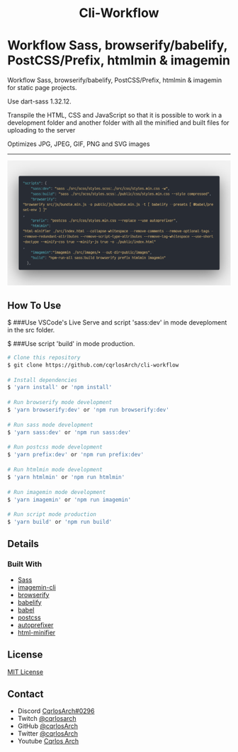 
<h1 align="center">Cli-Workflow</h1>

# Workflow Sass, browserify/babelify, PostCSS/Prefix, htmlmin & imagemin

Workflow Sass, browserify/babelify, PostCSS/Prefix, htmlmin & imagemin for static page projects.

Use dart-sass 1.32.12.

Transpile the HTML, CSS and JavaScript so that it is possible to work in a development folder and another folder with all the minified and built files for uploading to the server

Optimizes JPG, JPEG, GIF, PNG and SVG images


***

<p align="center">
  <img src="screenshot_2.png">
</p>

## How To Use

$ ###Use VSCode's Live Serve and script 'sass:dev' in mode deveploment in the src folder.

$ ###Use script 'build' in mode production.


```bash
# Clone this repository
$ git clone https://github.com/cqrlosArch/cli-workflow

# Install dependencies
$ 'yarn install' or 'npm install'

# Run browserify mode development
$ 'yarn browserify:dev' or 'npm run browserify:dev'

# Run sass mode development
$ 'yarn sass:dev' or 'npm run sass:dev'

# Run postcss mode development
$ 'yarn prefix:dev' or 'npm run prefix:dev'

# Run htmlmin mode development
$ 'yarn htmlmin' or 'npm run htmlmin'

# Run imagemin mode development
$ 'yarn imagemin' or 'npm run imagemin'

# Run script mode production
$ 'yarn build' or 'npm run build'
```

## Details

### Built With

- [Sass](https://sass-lang.com/)
- [imagemin-cli](https://www.npmjs.com/package/imagemin-cli)
- [browserify](https://browserify.org/)
- [babelify](https://github.com/babel/babelify)
- [babel](https://babeljs.io/)
- [postcss](https://postcss.org/)
- [autoprefixer](https://github.com/postcss/autoprefixer)
- [html-minifier](https://www.npmjs.com/package/html-minifier)

## License

[MIT License](./LICENSE)

## Contact

- Discord [CqrlosArch#0296](https://discord.com/)
- Twitch [@cqrlosarch](https://www.twitch.tv/cqrlosarch/about)
- GitHub [@cqrlosArch](https://github.com/cqrlosArch)
- Twitter [@cqrlosArch](https://twitter.com/cqrlosArch)
- Youtube [Cqrlos Arch](https://www.youtube.com/channel/UCV8eaXiCFXUN5Rkpc42G3ZQ)
